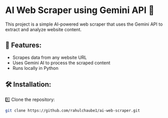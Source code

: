 # AI Web Scraper using Gemini API 🚀

This project is a simple AI-powered web scraper that uses the Gemini API to extract and analyze website content.

## 📌 Features:
- Scrapes data from any website URL
- Uses Gemini AI to process the scraped content
- Runs locally in Python

## 🛠 Installation:

1️⃣ Clone the repository:
```bash
git clone https://github.com/rahulchaube1/ai-web-scraper.git
